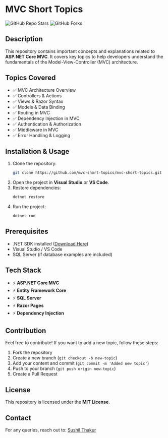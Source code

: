 # MVC Short Topics
![GitHub Repo Stars](https://img.shields.io/github/stars/SUBHASHSUSHIL/mvc-short-topics?style=social)
![GitHub Forks](https://img.shields.io/github/forks/SUBHASHSUSHIL/mvc-short-topics?style=social)

## Description
This repository contains important concepts and explanations related to **ASP.NET Core MVC**. It covers key topics to help developers understand the fundamentals of the Model-View-Controller (MVC) architecture.

## Topics Covered
- ✅ MVC Architecture Overview
- ✅ Controllers & Actions
- ✅ Views & Razor Syntax
- ✅ Models & Data Binding
- ✅ Routing in MVC
- ✅ Dependency Injection in MVC
- ✅ Authentication & Authorization
- ✅ Middleware in MVC
- ✅ Error Handling & Logging

## Installation & Usage
1. Clone the repository:
   ```sh
   git clone https://github.com/mvc-short-topics/mvc-short-topics.git
   ```
2. Open the project in **Visual Studio** or **VS Code**.
3. Restore dependencies:
   ```sh
   dotnet restore
   ```
4. Run the project:
   ```sh
   dotnet run
   ```

## Prerequisites
- .NET SDK installed ([Download Here](https://dotnet.microsoft.com/download))
- Visual Studio / VS Code
- SQL Server (if database examples are included)

## Tech Stack
- ⚡ **ASP.NET Core MVC**
- ⚡ **Entity Framework Core**
- ⚡ **SQL Server**
- ⚡ **Razor Pages**
- ⚡ **Dependency Injection**

## Contribution
Feel free to contribute! If you want to add a new topic, follow these steps:
1. Fork the repository
2. Create a new branch (`git checkout -b new-topic`)
3. Add your content and commit (`git commit -m 'Added new topic'`)
4. Push to your branch (`git push origin new-topic`)
5. Create a Pull Request

## License
This repository is licensed under the **MIT License**.

## Contact
For any queries, reach out to: [Sushil Thakur](mailto:sushilthakur9792@gmail.com)

